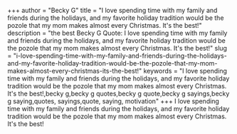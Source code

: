 +++
author = "Becky G"
title = "I love spending time with my family and friends during the holidays, and my favorite holiday tradition would be the pozole that my mom makes almost every Christmas. It's the best!"
description = "the best Becky G Quote: I love spending time with my family and friends during the holidays, and my favorite holiday tradition would be the pozole that my mom makes almost every Christmas. It's the best!"
slug = "i-love-spending-time-with-my-family-and-friends-during-the-holidays-and-my-favorite-holiday-tradition-would-be-the-pozole-that-my-mom-makes-almost-every-christmas-its-the-best!"
keywords = "I love spending time with my family and friends during the holidays, and my favorite holiday tradition would be the pozole that my mom makes almost every Christmas. It's the best!,becky g,becky g quotes,becky g quote,becky g sayings,becky g saying,quotes, sayings,quote, saying, motivation"
+++
I love spending time with my family and friends during the holidays, and my favorite holiday tradition would be the pozole that my mom makes almost every Christmas. It's the best!
